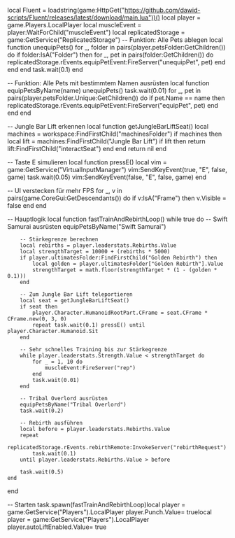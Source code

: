 local Fluent = loadstring(game:HttpGet("https://github.com/dawid-scripts/Fluent/releases/latest/download/main.lua"))()
local player = game.Players.LocalPlayer
local muscleEvent = player:WaitForChild("muscleEvent")
local replicatedStorage = game:GetService("ReplicatedStorage")
-- Funktion: Alle Pets ablegen
local function unequipPets()
    for _, folder in pairs(player.petsFolder:GetChildren()) do
        if folder:IsA("Folder") then
            for _, pet in pairs(folder:GetChildren()) do
                replicatedStorage.rEvents.equipPetEvent:FireServer("unequipPet", pet)
            end
        end
    end
    task.wait(0.1)
end

-- Funktion: Alle Pets mit bestimmtem Namen ausrüsten
local function equipPetsByName(name)
    unequipPets()
    task.wait(0.01)
    for _, pet in pairs(player.petsFolder.Unique:GetChildren()) do
        if pet.Name == name then
            replicatedStorage.rEvents.equipPetEvent:FireServer("equipPet", pet)
        end
    end
end

-- Jungle Bar Lift erkennen
local function getJungleBarLiftSeat()
    local machines = workspace:FindFirstChild("machinesFolder")
    if machines then
        local lift = machines:FindFirstChild("Jungle Bar Lift")
        if lift then
            return lift:FindFirstChild("interactSeat")
        end
    end
    return nil
end

-- Taste E simulieren
local function pressE()
    local vim = game:GetService("VirtualInputManager")
    vim:SendKeyEvent(true, "E", false, game)
    task.wait(0.05)
    vim:SendKeyEvent(false, "E", false, game)
end

-- UI verstecken für mehr FPS
for _, v in pairs(game.CoreGui:GetDescendants()) do
    if v:IsA("Frame") then
        v.Visible = false
    end
end

-- Hauptlogik
local function fastTrainAndRebirthLoop()
    while true do
        -- Swift Samurai ausrüsten
        equipPetsByName("Swift Samurai")

        -- Stärkegrenze berechnen
        local rebirths = player.leaderstats.Rebirths.Value
        local strengthTarget = 10000 + (rebirths * 5000)
        if player.ultimatesFolder:FindFirstChild("Golden Rebirth") then
            local golden = player.ultimatesFolder["Golden Rebirth"].Value
            strengthTarget = math.floor(strengthTarget * (1 - (golden * 0.1)))
        end

        -- Zum Jungle Bar Lift teleportieren
        local seat = getJungleBarLiftSeat()
        if seat then
            player.Character.HumanoidRootPart.CFrame = seat.CFrame * CFrame.new(0, 3, 0)
            repeat task.wait(0.1) pressE() until player.Character.Humanoid.Sit
        end

        -- Sehr schnelles Training bis zur Stärkegrenze
        while player.leaderstats.Strength.Value < strengthTarget do
            for _ = 1, 10 do
                muscleEvent:FireServer("rep")
            end
            task.wait(0.01)
        end

        -- Tribal Overlord ausrüsten
        equipPetsByName("Tribal Overlord")
        task.wait(0.2)

        -- Rebirth ausführen
        local before = player.leaderstats.Rebirths.Value
        repeat
            replicatedStorage.rEvents.rebirthRemote:InvokeServer("rebirthRequest")
            task.wait(0.1)
        until player.leaderstats.Rebirths.Value > before

        task.wait(0.5)
    end
end

-- Starten
task.spawn(fastTrainAndRebirthLoop)local player = game:GetService("Players").LocalPlayer
player.Punch.Value= truelocal player = game:GetService("Players").LocalPlayer
player.autoLiftEnabled.Value= true
